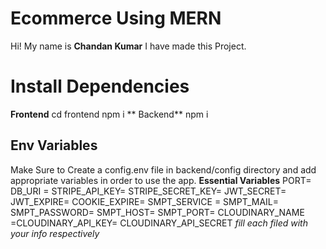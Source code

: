 # Ecommerce Using MERN

Hi! My name is **Chandan Kumar** I have made this Project.

# Install Dependencies
**Frontend** cd frontend  npm i 
** Backend** npm i 

## Env Variables
Make Sure to Create a config.env file in backend/config directory and add appropriate variables in order to use the app.
**Essential Variables**  PORT= DB_URI = STRIPE_API_KEY= STRIPE_SECRET_KEY= JWT_SECRET= JWT_EXPIRE= COOKIE_EXPIRE= SMPT_SERVICE = SMPT_MAIL= SMPT_PASSWORD= SMPT_HOST= SMPT_PORT= CLOUDINARY_NAME =CLOUDINARY_API_KEY= CLOUDINARY_API_SECRET  _fill each filed with your info respectively_

